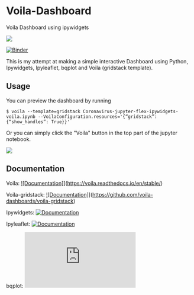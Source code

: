 # Voila-Dashboard
Voila Dashboard using ipywidgets

![](https://github.com/1230grams/Voila-Dashboard/blob/master/Dashboard.gif?raw=true)

[![Binder](https://mybinder.org/badge_logo.svg)](https://mybinder.org/v2/gh/1230grams/Voila-Dashboard/master?filepath=Coronavirus-jupyter-flex-ipywidgets-voila.ipynb)

This is my attempt at making a simple interactive Dashboard using Python, Ipywidgets, Ipyleaflet, bqplot and Voila (gridstack template).

## Usage
You can preview the dashboard by running
```
$ voila --template=gridstack Coronavirus-jupyter-flex-ipywidgets-voila.ipynb --VoilaConfiguration.resources='{“gridstack”: {“show_handles”: True}}'
```
Or you can simply click the "Voila" button in the top part of the jupyter notebook.

![](https://github.com/1230grams/Voila-Dashboard/blob/master/voila%20button.png?raw=true)


## Documentation
Voila: [![Documentation]](https://voila.readthedocs.io/en/stable/)](https://voila.readthedocs.io/en/stable/)

Voila-gridstack: [![Documentation]](https://github.com/voila-dashboards/voila-gridstack)](https://github.com/voila-dashboards/voila-gridstack)

Ipywidgets: [![Documentation](https://ipywidgets.readthedocs.io/en/latest/)](https://ipywidgets.readthedocs.io/en/latest/)

Ipyleaflet: [![Documentation](https://ipyleaflet.readthedocs.io/en/latest/)](https://ipyleaflet.readthedocs.io/en/latest/)

bqplot: [![Documentation](https://bqplot.readthedocs.io/en/latest/index.html)](https://bqplot.readthedocs.io/en/latest/index.html)



